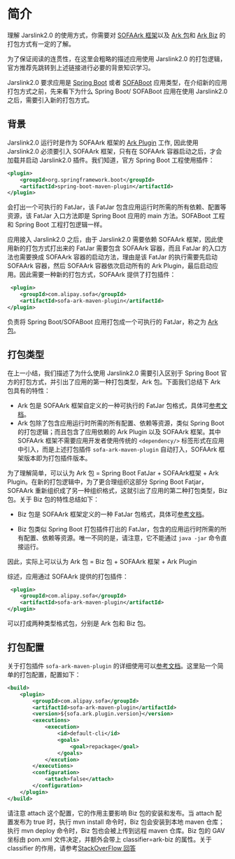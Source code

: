 # 简介
理解 Jarslink2.0 的使用方式，你需要对 [SOFAArk 框架](https://github.com/sofastack/sofa-ark)以及 [Ark 包](../sofa-ark/ark-jar)和 [Ark Biz](../sofa-ark/ark-biz) 的打包方式有一定的了解。

为了保证阅读的连贯性，在这里会粗略的描述应用使用 Jarslink2.0 的打包逻辑，官方推荐先跳转到上述链接进行必要的背景知识学习。

Jarslink2.0 要求应用是 [Spring Boot](https://spring.io/projects/spring-boot) 或者 [SOFABoot](https://github.com/sofastack/sofa-boot) 应用类型，在介绍新的应用打包方式之前，先来看下为什么 Spring Boot/ SOFABoot 应用在使用 Jarslink2.0 之后，需要引入新的打包方式。

## 背景
Jarslink2.0 运行时是作为 SOFAArk 框架的 [Ark Plugin](../sofa-ark/ark-plugin) 工作, 因此使用 Jarslink2.0 必须要引入 SOFAArk 框架，只有在 SOFAArk 容器启动之后，才会加载并启动 Jarslink2.0 插件。我们知道，官方 Spring Boot 工程使用插件：
```xml
<plugin>
    <groupId>org.springframework.boot</groupId>
    <artifactId>spring-boot-maven-plugin</artifactId>
</plugin>
```
会打出一个可执行的 FatJar，该 FatJar 包含应用运行时所需的所有依赖、配置等资源，该 FatJar 入口方法即是 Spring Boot 应用的 main 方法。SOFABoot 工程和 Spring Boot 工程打包逻辑一样。

应用接入 Jarslink2.0 之后，由于 Jarslink2.0 需要依赖 SOFAArk 框架，因此使用新的打包方式打出来的 FatJar 需要包含 SOFAArk 容器，而且 FatJar 的入口方法也需要换成 SOFAArk 容器的启动方法，理由是该 FatJar 的执行需要先启动 SOFAArk 容器，然后 SOFAArk 容器依次启动所有的 Ark Plugin，最后启动应用。因此需要一种新的打包方式，SOFAArk 提供了打包插件：
```xml
 <plugin>
    <groupId>com.alipay.sofa</groupId>
    <artifactId>sofa-ark-maven-plugin</artifactId>
</plugin>
```
负责将 Spring Boot/SOFABoot 应用打包成一个可执行的 FatJar，称之为 [Ark 包](../sofa-ark/ark-jar)。

## 打包类型
在上一小结，我们描述了为什么使用 Jarslink2.0 需要引入区别于 Spring Boot 官方的打包方式，并引出了应用的第一种打包类型，Ark 包。下面我们总结下 Ark 包具有的特性：

+ Ark 包是 SOFAArk 框架自定义的一种可执行的 FatJar 包格式，具体可[参考文档](../sofa-ark/ark-jar)。
+ Ark 包除了包含应用运行时所需的所有配置、依赖等资源，类似 Spring Boot的打包逻辑；而且包含了应用依赖的 Ark Plugin 以及 SOFAArk 框架。其中 SOFAArk 框架不需要应用开发者使用传统的 `<dependency/>` 标签形式在应用中引入，而是上述打包插件 `sofa-ark-maven-plugin` 自动打入，SOFAArk 框架版本即为打包插件版本。

为了理解简单，可以认为 Ark 包 = Spring Boot FatJar + SOFAArk框架 + Ark Plugin。在新的打包逻辑中，为了更合理组织这部分 Spring Boot Fatjar，SOFAArk 重新组织成了另一种组织格式，这就引出了应用的第二种打包类型，Biz 包。关于 Biz 包的特性总结如下：

+ Biz 包是 SOFAArk 框架定义的一种 FatJar 包格式，具体可[参考文档](../sofa-ark/ark-biz)。

+ Biz 包类似 Spring Boot 打包插件打出的 FatJar，包含的应用运行时所需的所有配置、依赖等资源。唯一不同的是，请注意，它不能通过 `java -jar` 命令直接运行。

因此，实际上可以认为 Ark 包 = Biz 包 + SOFAArk 框架 + Ark Plugin

综述，应用通过 SOFAArk 提供的打包插件：
```xml
 <plugin>
    <groupId>com.alipay.sofa</groupId>
    <artifactId>sofa-ark-maven-plugin</artifactId>
</plugin>
```
可以打成两种类型格式包，分别是 Ark 包和 Biz 包。

## 打包配置
关于打包插件 `sofa-ark-maven-plugin` 的详细使用可以[参考文档](../sofa-ark/ark-jar)。这里贴一个简单的打包配置，配置如下：

```xml
<build>
    <plugin>
        <groupId>com.alipay.sofa</groupId>
        <artifactId>sofa-ark-maven-plugin</artifactId>
        <version>${sofa.ark.plugin.version}</version>
        <executions>
            <execution>
                <id>default-cli</id>
                <goals>
                    <goal>repackage</goal>
                </goals>
            </excution>
        </executions>
        <configuration>
            <attach>false</attach>
        </configuration>
    </plugin>
</build>
```

请注意 attach 这个配置，它的作用主要影响 Biz 包的安装和发布。当 attach 配置发布为 true 时，执行 mvn install 命令时，Biz 包会安装到本地 maven 仓库；执行 mvn deploy 命令时，Biz 包也会被上传到远程 maven 仓库。Biz 包的 GAV 坐标由 pom.xml 文件决定，并额外会带上 classifier=ark-biz 的属性。关于 classifier 的作用，请参考[StackOverFlow 回答](https://stackoverflow.com/questions/20909634/what-is-the-purpose-of-mavens-dependency-declarations-classifier-property)

